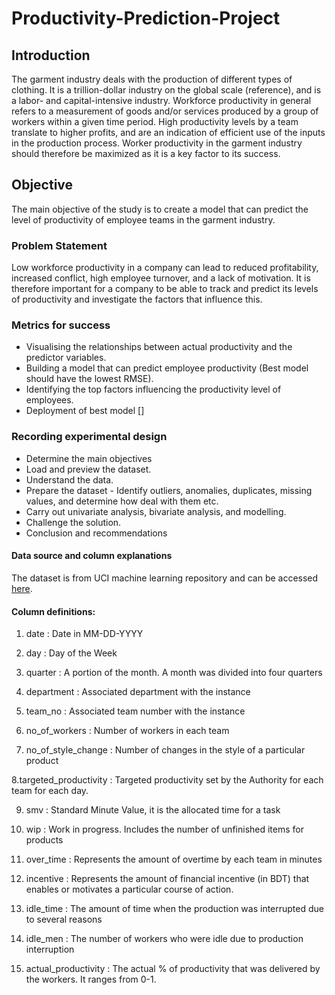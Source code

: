 # Productivity-Prediction-Project

## Introduction

The garment industry deals with the production of different types of clothing. It is a trillion-dollar industry on the global scale (reference), and is a labor- and capital-intensive industry. Workforce productivity in general refers to a measurement of goods and/or services produced by a group of workers within a given time period. High productivity levels by a team translate to higher profits, and are an indication of efficient use of the inputs in the production process. Worker productivity in the garment industry should therefore be maximized as it is a key factor to its success.

## Objective

The main objective of the study is to create a model that can predict the level of productivity of employee teams in the garment industry.

### Problem Statement

Low workforce productivity in a company can lead to reduced profitability, increased conflict, high employee turnover, and a lack of motivation. It is therefore important for a company to be able to track and predict its levels of productivity and investigate the factors that influence this.

### Metrics for success
  * Visualising the relationships between actual productivity and the predictor variables.
  * Building a model that can predict employee productivity (Best model should have the lowest RMSE).
  * Identifying the top factors influencing the productivity level of employees.
  * Deployment of best model []
### Recording experimental design
  * Determine the main objectives
  * Load and preview the dataset.
  * Understand the data.
  * Prepare the dataset - Identify outliers, anomalies, duplicates, missing values, and determine how deal with them etc.
  * Carry out univariate analysis, bivariate analysis, and modelling.
  * Challenge the solution.
  * Conclusion and recommendations
  
#### Data source and column explanations

The dataset is from UCI machine learning repository and can be accessed [here](https://archive-beta.ics.uci.edu/ml/datasets?name=Productivity%20Prediction%20of%20Garment%20Employees).

#### Column definitions:

  1. date : Date in MM-DD-YYYY

  2. day : Day of the Week

  3. quarter : A portion of the month. A month was divided into four quarters

  4. department : Associated department with the instance

  5. team_no : Associated team number with the instance

  6. no_of_workers : Number of workers in each team

  7. no_of_style_change : Number of changes in the style of a particular product

  8.targeted_productivity : Targeted productivity set by the Authority for each team for each day.

  9. smv : Standard Minute Value, it is the allocated time for a task

  10. wip : Work in progress. Includes the number of unfinished items for products

  11. over_time : Represents the amount of overtime by each team in minutes

  12. incentive : Represents the amount of financial incentive (in BDT) that enables or motivates a particular course of action.

  13. idle_time : The amount of time when the production was interrupted due to several reasons

  14. idle_men : The number of workers who were idle due to production interruption

  15. actual_productivity : The actual % of productivity that was delivered by the workers. It ranges from 0-1.


